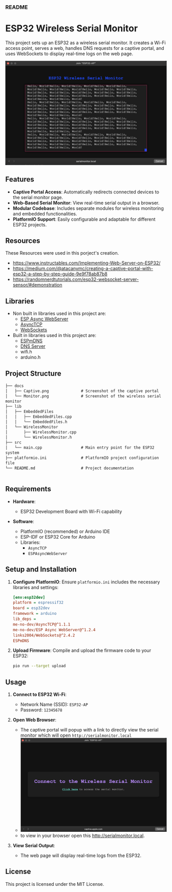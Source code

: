 ### README

# ESP32 Wireless Serial Monitor

This project sets up an ESP32 as a wireless serial monitor. It creates a Wi-Fi access point, serves a web, handles DNS requests for a captive portal, and uses WebSockets to display real-time logs on the web page.

![Alt text](docs/Monitor.png)

## Features

- **Captive Portal Access**: Automatically redirects connected devices to the serial monitor page.
- **Web-Based Serial Monitor**: View real-time serial output in a browser.
- **Modular Codebase**: Includes separate modules for wireless monitoring and embedded functionalities.
- **PlatformIO Support**: Easily configurable and adaptable for different ESP32 projects.

## Resources

These Resources were used in this porject's creation.

-   https://www.instructables.com/Implementing-Web-Server-on-ESP32/
-   https://medium.com/@atacanymc/creating-a-captive-portal-with-esp32-a-step-by-step-guide-9e9f78ab87b8
-   https://randomnerdtutorials.com/esp32-websocket-server-sensor/#demonstration

## Libraries

-   Non built in libraries used in this project are:
    -   [ESP Async WebServer](https://github.com/dvarrel/ESPAsyncWebSrv)
    -   [AsyncTCP](https://github.com/dvarrel/AsyncTCP)
    -   [WebSockets](https://github.com/Links2004/arduinoWebSockets)
-   Built in libraries used in this project are:
    -   [ESPmDNS](https://github.com/espressif/arduino-esp32/tree/master/libraries/ESPmDNS)
    -   [DNS Server](https://github.com/espressif/arduino-esp32/tree/master/libraries/DNSServer)
    -   wifi.h
    -   arduino.h

## Project Structure

```plaintext
├── docs
│   ├── Captive.png              # Screenshot of the captive portal
│   └── Monitor.png              # Screenshot of the wireless serial monitor
├── lib
│   ├── EmbeddedFiles
│   │   ├── EmbeddedFiles.cpp
│   │   └── EmbeddedFiles.h
│   └── WirelessMonitor
│       ├── WirelessMonitor.cpp
│       └── WirelessMonitor.h
├── src
│   └── main.cpp                 # Main entry point for the ESP32 system
├── platformio.ini               # PlatformIO project configuration file
└── README.md                    # Project documentation


```
## Requirements

- **Hardware**:
  - ESP32 Development Board with Wi-Fi capability

- **Software**:
  - PlatformIO (recommended) or Arduino IDE
  - ESP-IDF or ESP32 Core for Arduino
  - Libraries:
    - `AsyncTCP`
    - `ESPAsyncWebServer`

## Setup and Installation

1.  **Configure PlatformIO**:
    Ensure `platformio.ini` includes the necessary libraries and settings:

    ```ini
    [env:esp32dev]
    platform = espressif32
    board = esp32dev
    framework = arduino
    lib_deps =
    me-no-dev/AsyncTCP@^1.1.1
    me-no-dev/ESP Async WebServer@^1.2.4
    links2004/WebSockets@^2.4.2
    ESPmDNS

    ```


2.  **Upload Firmware**:
    Compile and upload the firmware code to your ESP32:
    ```sh
    pio run --target upload
    ```

## Usage

1. **Connect to ESP32 Wi-Fi**:

    - Network Name (SSID): `ESP32-AP`
    - Password: `12345678`

2. **Open Web Browser**:

    - The captive portal will popup with a link to directly view the serial monitor which will open `http://serialmonitor.local`
    - ![Alt text](docs/Captive.png)
    - to view in your browser open this http://serialmonitor.local.

3. **View Serial Output**:
    - The web page will display real-time logs from the ESP32.


## License

This project is licensed under the MIT License.
